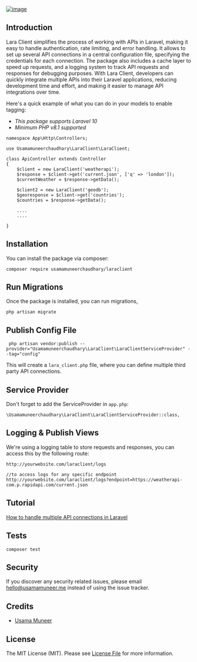 [![image](https://www.linkpicture.com/q/laraclient.jpg)](https://thewebtier.com)
## Introduction
Lara Client simplifies the process of working with APIs in Laravel, making it easy to handle authentication, rate 
limiting, and error handling. 
It allows to set up several API connections in a central configuration file, specifying the credentials for each 
connection. 
The package also includes a cache layer to speed up requests, and a logging system to track API requests and responses for debugging purposes. 
With Lara Client, developers can quickly integrate multiple APIs into their Laravel applications, reducing development 
time and effort, and making it easier to manage API integrations over time.

Here's a quick example of what you can do in your models to enable tagging:

- *This package supports Laravel 10*
- *Minimum PHP v8.1 supported*

```
namespace App\Http\Controllers;

use Usamamuneerchaudhary\LaraClient\LaraClient;

class ApiController extends Controller
{
    $client = new LaraClient('weatherapi');
    $response = $client->get('current.json', ['q' => 'london']);
    $currentWeather = $response->getData();
    
    $client2 = new LaraClient('geodb');
    $georesponse = $client->get('countries');
    $countries = $response->getData();
    
    ....
    ....
    
}
```

## Installation
You can install the package via composer:

`composer require usamamuneerchaudhary/laraclient`
## Run Migrations

Once the package is installed, you can run migrations,

`php artisan migrate`


## Publish Config File
```
 php artisan vendor:publish --provider="Usamamuneerchaudhary\LaraClient\LaraClientServiceProvider" --tag="config"
``` 
This will create a `lara_client.php` file, where you can define multiple third party API connections.

## Service Provider

Don't forget to add the ServiceProvider in `app.php`:

```
\Usamamuneerchaudhary\LaraClient\LaraClientServiceProvider::class,
```
## Logging & Publish Views

We're using a logging table to store requests and responses, you can access this by the following route:
```
http://yourwebsite.com/laraclient/logs

//to access logs for any specific endpoint
http://yourwebsite.com/laraclient/logs?endpoint=https://weatherapi-com.p.rapidapi.com/current.json
```
## Tutorial
[How to handle multiple API connections in Laravel](https://thewebtier.com/how-to-handle-multiple-api-connections-in-laravel)

## Tests
`composer test`

## Security
If you discover any security related issues, please email hello@usamamuneer.me instead of using the issue tracker.

## Credits

- [Usama Muneer](https://github.com/usamamuneerchaudhary)

## License
The MIT License (MIT). Please see [License File](LICENSE.md) for more information.


